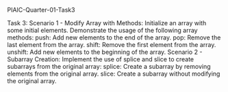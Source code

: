 PIAIC-Quarter-01-Task3

Task 3:
Scenario 1 - Modify Array with Methods:
Initialize an array with some initial elements.
Demonstrate the usage of the following array methods:
push: Add new elements to the end of the array.
pop: Remove the last element from the array.
shift: Remove the first element from the array.
unshift: Add new elements to the beginning of the array.
Scenario 2 - Subarray Creation:
Implement the use of splice and slice to create subarrays from the original array:
splice: Create a subarray by removing elements from the original array.
slice: Create a subarray without modifying the original array.